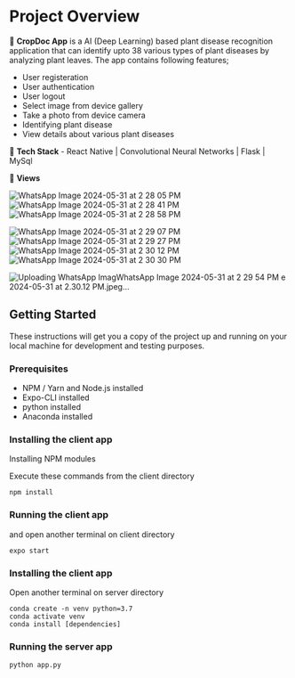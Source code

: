 # Project Overview

🚀 <b>CropDoc App</b> is a AI (Deep Learning) based plant disease recognition application that can identify upto 38 various types of plant diseases by analyzing plant leaves. The app contains following features;<br/>
- User registeration<br/>
- User authentication<br/>
- User logout<br/>
- Select image from device gallery<br/>
- Take a photo from device camera<br/>
- Identifying plant disease<br/>
- View details about various plant diseases<br/>

🚀 **Tech Stack** - React Native | Convolutional Neural Networks | Flask | MySql <br/>

🚀 **Views** <br/>


![WhatsApp Image 2024-05-31 at 2 28 05 PM](https://github.com/RhyshaKachari/cropdoc/assets/99410471/e3fa078d-c2f2-4b39-85b1-52f95059f75a)
![WhatsApp Image 2024-05-31 at 2 28 41 PM](https://github.com/RhyshaKachari/cropdoc/assets/99410471/a0a80a08-a617-407e-8e6f-337f00f5971c)
![WhatsApp Image 2024-05-31 at 2 28 58 PM](https://github.com/RhyshaKachari/cropdoc/assets/99410471/4486dfa4-de2b-4a26-9ff1-29a5870f9c5e)

![WhatsApp Image 2024-05-31 at 2 29 07 PM](https://github.com/RhyshaKachari/cropdoc/assets/99410471/00dceef7-ef0e-4b42-885e-1ee2574d3474)
![WhatsApp Image 2024-05-31 at 2 29 27 PM](https://github.com/RhyshaKachari/cropdoc/assets/99410471/4bdbe291-0d89-4c55-8e63-027edcd0691e)
![WhatsApp Image 2024-05-31 at 2 30 12 PM](https://github.com/RhyshaKachari/cropdoc/assets/99410471/3e707a01-bd3f-4e61-a5bc-7d2236ca8b19)
![WhatsApp Image 2024-05-31 at 2 30 30 PM](https://github.com/RhyshaKachari/cropdoc/assets/99410471/7258fcf8-d0c0-495f-adc7-87387bfeace9)

![Uploading WhatsApp Imag![WhatsApp Image 2024-05-31 at 2 29 54 PM](https://github.com/RhyshaKachari/cropdoc/assets/99410471/447c6785-ef8c-4708-832b-5d77b09ea5f4)
e 2024-05-31 at 2.30.12 PM.jpeg…]()




## Getting Started

These instructions will get you a copy of the project up and running on your local machine for development and testing purposes.

### Prerequisites

- NPM / Yarn and Node.js installed
- Expo-CLI installed
- python installed
- Anaconda installed

### Installing the client app

Installing NPM modules

Execute these commands from the client directory

```
npm install
```

### Running the client app

and open another terminal on client directory
```
expo start
```

### Installing the client app
Open another terminal on server directory
```
conda create -n venv python=3.7
conda activate venv
conda install [dependencies]
```
### Running the server app
```
python app.py
```
